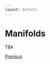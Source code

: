```yaml
---
layout: default
---
```


# Manifolds

TBA

<div class="pagination">
  <a href="{{ 'Phys/Phys_content.html' | relative_url }}" class="prev-button">Previous</a>
</div>